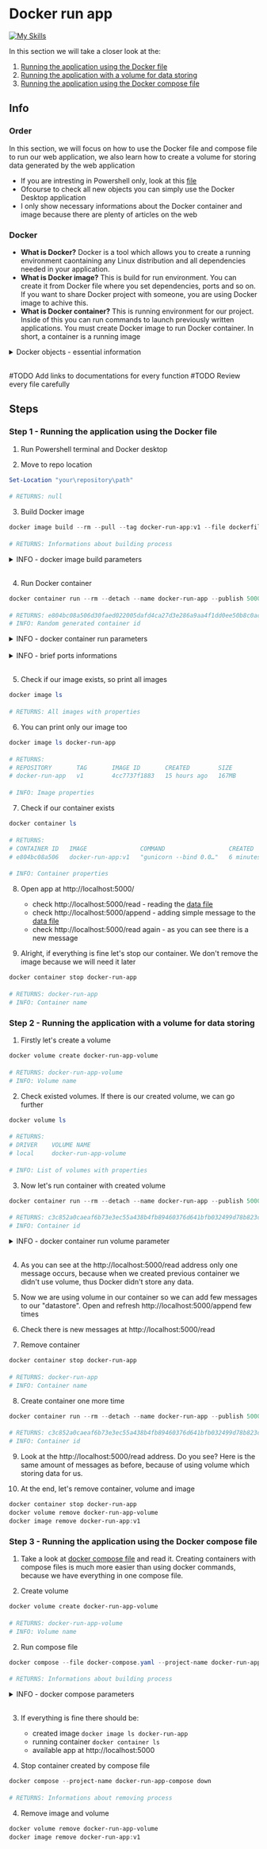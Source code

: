 # Docker run app
[![My Skills](https://skillicons.dev/icons?i=docker,powershell)](https://skillicons.dev)

In this section we will take a closer look at the:
1. [Running the application using the Docker file](#step-1---running-the-application-using-the-docker-file)
2. [Running the application with a volume for data storing](#step-2---running-the-application-with-a-volume-for-data-storing)
3. [Running the application using the Docker compose file](#step-3---running-the-application-using-the-docker-compose-file)

## Info
### Order 
In this section, we will focus on how to use the Docker file and compose file to run our web application, we also learn how to create a volume for storing data generated by the web application
* If you are intresting in Powershell only, look at this [file](DockerRunApp.ps1)
* Ofcourse to check all new objects you can simply use the Docker Desktop application
* I only show necessary informations about the Docker container and image because there are plenty of articles on the web

### Docker 
* **What is Docker?** Docker is a tool which allows you to create a running environment caontaining any Linux distribution and all dependencies needed in your application. 
* **What is Docker image?** This is build for run environment. You can create it from Docker file where you set dependencies, ports and so on. If you want to share Docker project with someone, you are using Docker image to achive this. 
* **What is Docker container?** This is running environment for our project. Inside of this you can run commands to launch previously written applications. You must create Docker image to run Docker container. In short, a container is a running image

<details>
<summary> Docker objects - essential information</summary>
</br>

![DockerObjects](images/DockerFundamentals.drawio.png)

</details>
</br>

#TODO Add links to documentations for every function 
#TODO Review every file carefully

## Steps

### Step 1 - Running the application using the Docker file

1. Run Powershell terminal and Docker desktop

2. Move to repo location
```powershell
Set-Location "your\repository\path"

# RETURNS: null
```

3. Build Docker image

```powershell
docker image build --rm --pull --tag docker-run-app:v1 --file dockerfile .

# RETURNS: Informations about building process
```

<details>
<summary> INFO - docker image build parameters</summary>

| Parameter | Value                 | Description |
| --------- | -----                 | ----------- |
| --rm      | _switch_              | Removing intermediate containers after a successful build |
| --pull    | _switch_              | Always attempt to pull a newer version of the image |
| --tag     | {name:tag}            | Image name, it can't contains large characters |
| --file    | {path_to_docker_file} | Build image using a specified Dockerfile  |
| PATH      | .                     | This parameter specifies where to find the files for the "context" of the build on the Docker daemon |

</details>
</br>

4. Run Docker container

```powershell
docker container run --rm --detach --name docker-run-app --publish 5000:5000/tcp docker-run-app:v1

# RETURNS: e804bc08a506d30faed022005dafd4ca27d3e286a9aa4f1dd0ee50b8c0ace3ad
# INFO: Random generated container id
```

<details>
<summary> INFO - docker container run parameters</summary>

| Parameter     | Value                 | Description |
| ---------     | -----                 | ----------- |
| --rm          | _switch_              | Use it if you'd like Docker to automatically clean up the container and remove the file system when the container exits |
| --detach      | _switch_              | Running container in detach mode and return container id |
| --name        | {name}                | Container name, it can't contains large characters |
| --publish     | {port/protocol}       | This parameter bind container port 5000 to TCP port 5000 of the host |
| IMAGE_NAME    | {image_name}          | This parameter specifies where to find the files for the "context" of the build on the Docker daemon |

</details>
</br>
<details>
<summary> INFO - brief ports informations</summary>

| Port      | Protocol |
| --------- | -------- |
| 20/21     | (FTP) File Transfer Protocol |
| 2         | (SSH) Secure Shell |
| 80        | (HTTP) Hypertext Transfer Protocol |
| 443       | (HTTPS) Hypertext Transfer Protocol over SSL/TLS |
| 5000      | It is a port for Flask development server and several other applications |

</details>
</br>

5. Check if our image exists, so print all images

```powershell
docker image ls

# RETURNS: All images with properties
```

6. You can print only our image too

```powershell
docker image ls docker-run-app

# RETURNS:
# REPOSITORY       TAG       IMAGE ID       CREATED        SIZE
# docker-run-app   v1        4cc7737f1883   15 hours ago   167MB

# INFO: Image properties
```

7. Check if our container exists

```powershell
docker container ls

# RETURNS: 
# CONTAINER ID   IMAGE               COMMAND                  CREATED         STATUS         PORTS                    NAMES
# e804bc08a506   docker-run-app:v1   "gunicorn --bind 0.0…"   6 minutes ago   Up 6 minutes   0.0.0.0:5000->5000/tcp   docker-run-app

# INFO: Container properties
```

8. Open app at http://localhost:5000/
    - check http://localhost:5000/read - reading the [data file](../FirstLook/App/data/data.txt)
    - check http://localhost:5000/append - adding simple message to the [data file](../FirstLook/App/data/data.txt)
    - check http://localhost:5000/read again - as you can see there is a new message 

9. Alright, if everything is fine let's stop our container. We don't remove the image because we will need it later

```powershell
docker container stop docker-run-app

# RETURNS: docker-run-app
# INFO: Container name 
```

### Step 2 - Running the application with a volume for data storing

1. Firstly let's create a volume

```powershell
docker volume create docker-run-app-volume

# RETURNS: docker-run-app-volume
# INFO: Volume name 
```

2. Check existed volumes. If there is our created volume, we can go further

```powershell
docker volume ls

# RETURNS: 
# DRIVER    VOLUME NAME
# local     docker-run-app-volume

# INFO: List of volumes with properties 
```

3. Now let's run container with created volume

```powershell
docker container run --rm --detach --name docker-run-app --publish 5000:5000/tcp --volume docker-run-app-volume:/app/data docker-run-app:v1

# RETURNS: c3c852a0caeaf6b73e3ec55a438b4fb89460376d641bfb032499d78b823cc493
# INFO: Container id
```

<details>
<summary> INFO - docker container run volume parameter</summary>

| Parameter     | Value                         | Description |
| ---------     | -----                         | ----------- |
| --volume      | {volume_name}:{folderPath}    | Use this parameter to attach a volume to a container and specify the folder path to copy to the volume |

</details>
</br>

4. As you can see at the http://localhost:5000/read address only one message occurs, because when we created previous container we didn't use volume, thus Docker didn't store any data. 

5. Now we are using volume in our container so we can add few messages to our "datastore". Open and refresh http://localhost:5000/append few times

6. Check there is new messages at http://localhost:5000/read

7. Remove container 

```powershell
docker container stop docker-run-app

# RETURNS: docker-run-app
# INFO: Container name 
```

8. Create container one more time 

```powershell
docker container run --rm --detach --name docker-run-app --publish 5000:5000/tcp --volume docker-run-app-volume:/app/data docker-run-app:v1

# RETURNS: c3c852a0caeaf6b73e3ec55a438b4fb89460376d641bfb032499d78b823cc493
# INFO: Container id
```

9. Look at the http://localhost:5000/read address. Do you see? Here is the same amount of messages as before, because of using volume which storing data for us.

10. At the end, let's remove container, volume and image

```powershell
docker container stop docker-run-app
docker volume remove docker-run-app-volume
docker image remove docker-run-app:v1
```

### Step 3 - Running the application using the Docker compose file

1. Take a look at [docker compose file](../docker-compose.yaml) and read it. Creating containers with compose files is much more easier than using docker commands, because we have everything in one compose file. 

2. Create volume 

```powershell
docker volume create docker-run-app-volume

# RETURNS: docker-run-app-volume
# INFO: Volume name 
```

2. Run compose file 

```powershell
docker compose --file docker-compose.yaml --project-name docker-run-app-compose up --detach

# RETURNS: Informations about building process
```

<details>
<summary> INFO - docker compose parameters</summary>

| Parameter         | Value         | Description |
| ---------         | -----         | ----------- |
| --file            | {filePath}    | Docker compose file path |
| --project-name    | {name}        | Project name created from compose file |
| --detach          | _switch_      | Run in detach mode |

</details>
</br>

3. If everything is fine there should be:
    * created image `docker image ls docker-run-app`
    * running container `docker container ls`
    * available app at http://localhost:5000

3. Stop container created by compose file

```powershell
docker compose --project-name docker-run-app-compose down

# RETURNS: Informations about removing process
```

4. Remove image and volume

```powershell
docker volume remove docker-run-app-volume
docker image remove docker-run-app:v1
```
